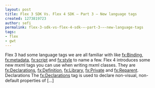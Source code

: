 ```yaml
---
layout: post
title: Flex 3 SDK Vs. Flex 4 SDK – Part 3 – New language tags
created: 1273819723
author: sefi
permalink: flex-3-sdk-vs-flex-4-sdk-–-part-3-–-new-language-tags
tags:
- flex
- gwt
---
```

Flex 3 had some language tags we are all familiar with like <fx:Binding>, <fx:metadata>, <fx:script> and <fx:style> to name a few. Flex 4 introduces some new mxml tags you can use when writing mxml classes. They are <fx:Declarations>, <fx:Definition>, <fx:Library>, <fx:Private> and <fx:Reparent>. Declarations The <fx:Declarations> tag is used to declare non-visual, non-default properties of [...]<img alt="" border="0" src="http://stats.wordpress.com/b.gif?host=flexblackbelt.wordpress.com&blog=5633522&post=321&subd=flexblackbelt&ref=&feed=1" width="1" height="1" />
